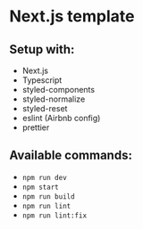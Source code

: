 # Next.js template

## Setup with:

- Next.js
- Typescript
- styled-components
- styled-normalize
- styled-reset
- eslint (Airbnb config)
- prettier

## Available commands:

- `npm run dev`
- `npm start`
- `npm run build`
- `npm run lint`
- `npm run lint:fix`
